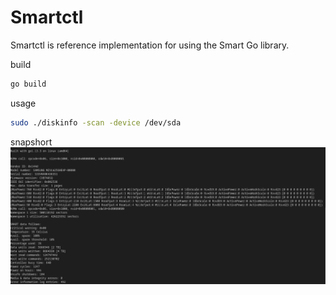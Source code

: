 Smartctl
========

Smartctl is reference implementation for using the Smart Go library.

build

```bash
go build
```

usage

```bash
sudo ./diskinfo -scan -device /dev/sda
```

snapshort
![snapshort](./snapshort/snapshort.png)
